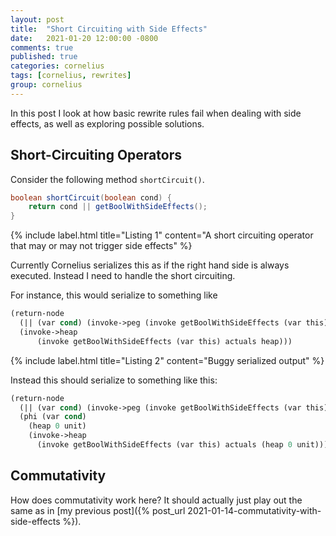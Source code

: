 ```yaml
---
layout: post
title:  "Short Circuiting with Side Effects"
date:   2021-01-20 12:00:00 -0800
comments: true
published: true
categories: cornelius
tags: [cornelius, rewrites]
group: cornelius
---
```


In this post I look at how basic rewrite rules fail when dealing with side
effects, as well as exploring possible solutions.

## Short-Circuiting Operators

Consider the following method `shortCircuit()`.

```java
boolean shortCircuit(boolean cond) {
    return cond || getBoolWithSideEffects();
}
```
{% include label.html 
   title="Listing 1"
   content="A short circuiting operator that may or may not trigger side effects"
%}

Currently Cornelius serializes this as if the right hand side is always
executed. Instead I need to handle the short circuiting.

For instance, this would serialize to something like

```scheme
(return-node 
  (|| (var cond) (invoke->peg (invoke getBoolWithSideEffects (var this) actuals heap)))
  (invoke->heap 
      (invoke getBoolWithSideEffects (var this) actuals heap)))
```

{% include label.html 
   title="Listing 2"
   content="Buggy serialized output"
%}

Instead this should serialize to something like this:

```scheme
(return-node 
  (|| (var cond) (invoke->peg (invoke getBoolWithSideEffects (var this) actuals heap)))
  (phi (var cond)
    (heap 0 unit)
    (invoke->heap 
      (invoke getBoolWithSideEffects (var this) actuals (heap 0 unit)))))
```

## Commutativity

How does commutativity work here? It should actually just play out the same as
in [my previous post]({% post_url 2021-01-14-commutativity-with-side-effects %}).


